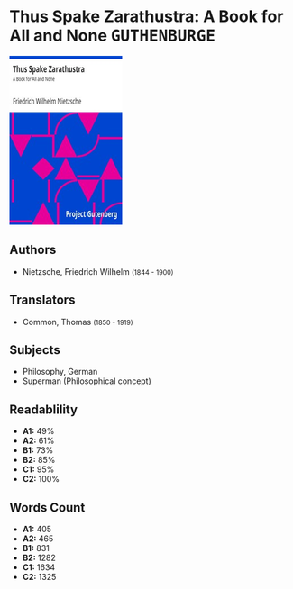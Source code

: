# Thus Spake Zarathustra: A Book for All and None <kbd>GUTHENBURGE</kbd>

![](./cover.medium.jpg "")

## Authors


 - Nietzsche, Friedrich Wilhelm <small>(1844 - 1900)</small>

## Translators


 - Common, Thomas <small>(1850 - 1919)</small>

## Subjects


 - Philosophy, German
 - Superman (Philosophical concept)

## Readablility


 - **A1:** 49%
 - **A2:** 61%
 - **B1:** 73%
 - **B2:** 85%
 - **C1:** 95%
 - **C2:** 100%

## Words Count


 - **A1:** 405
 - **A2:** 465
 - **B1:** 831
 - **B2:** 1282
 - **C1:** 1634
 - **C2:** 1325
